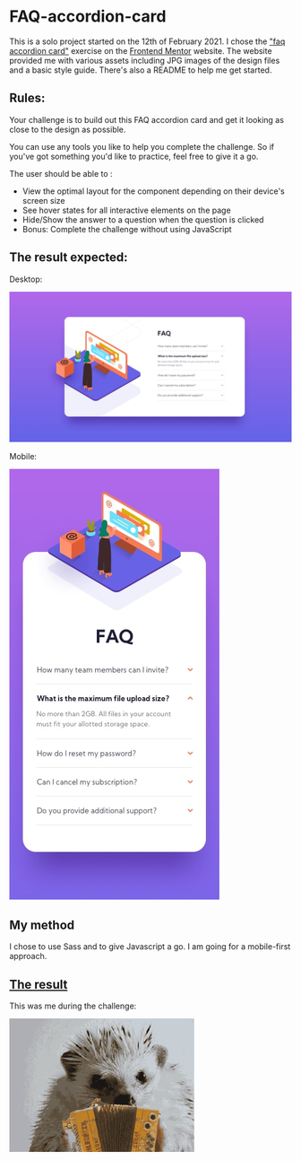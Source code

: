 # FAQ-accordion-card

This is a solo project started on the 12th of February 2021. I chose the ["faq accordion card"](https://www.frontendmentor.io/challenges/faq-accordion-card-XlyjD0Oam) exercise on the [Frontend Mentor](https://www.frontendmentor.io) website. The website provided me with various assets including JPG images of the design files and a basic style guide. There's also a README to help me get started.

## Rules:

Your challenge is to build out this FAQ accordion card and get it looking as close to the design as possible.

You can use any tools you like to help you complete the challenge. So if you've got something you'd like to practice, feel free to give it a go.

The user should be able to :

- View the optimal layout for the component depending on their device's screen size
- See hover states for all interactive elements on the page
- Hide/Show the answer to a question when the question is clicked
- Bonus: Complete the challenge without using JavaScript

## The result expected:

Desktop:

![desktop result](/Frontend-Mentor-instructions/design/desktop-design.jpg)

Mobile:

![mobile result](/Frontend-Mentor-instructions/design/mobile-design.jpg)

## My method

I chose to use Sass and to give Javascript a go. I am going for a mobile-first approach.

## [The result](https://charlottemoureau.github.io/FAQ-accordion-card/)

This was me during the challenge:

![a hedgehog playing accordion](/src/hedge.gif)

